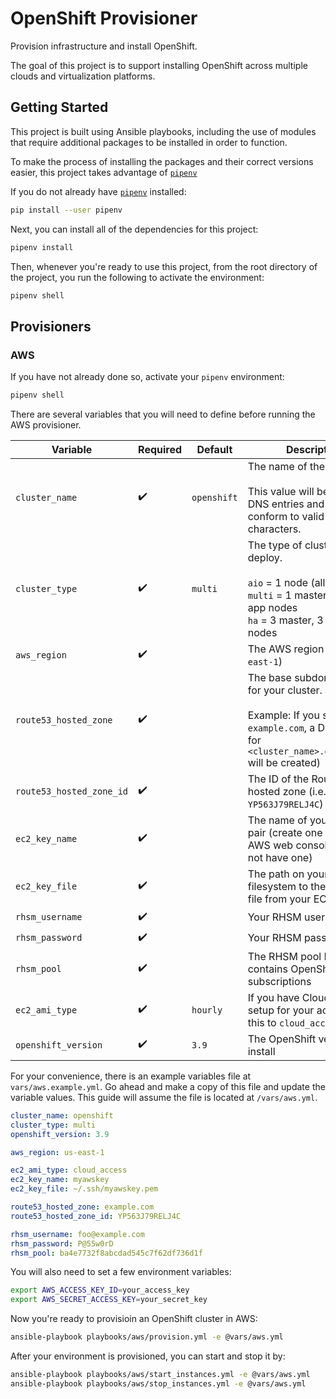 # OpenShift Provisioner

Provision infrastructure and install OpenShift.

The goal of this project is to support installing OpenShift across multiple
clouds and virtualization platforms.

## Getting Started

This project is built using Ansible playbooks, including the use of modules
that require additional packages to be installed in order to function.

To make the process of installing the packages and their correct versions
easier, this project takes advantage of [`pipenv`](1)

If you do not already have [`pipenv`](1) installed:

```bash
pip install --user pipenv
```

Next, you can install all of the dependencies for this project:

```bash
pipenv install
```

Then, whenever you're ready to use this project, from the root directory of the
project, you run the following to activate the environment:

```bash
pipenv shell
```

## Provisioners

### AWS

If you have not already done so, activate your `pipenv` environment:

```bash
pipenv shell
```

There are several variables that you will need to define before running the
AWS provisioner.

| Variable                 | Required           | Default     | Description                                                                                                                                                 |
| ------------------------ | ------------------ | ----------- | ----------------------------------------------------------------------------------------------------------------------------------------------------------- |
| `cluster_name`           | :heavy_check_mark: | `openshift` | The name of the cluster.<br><br>This value will be in your DNS entries and should conform to valid DNS characters.                                          |
| `cluster_type`           | :heavy_check_mark: | `multi`     | The type of cluster to deploy.<br><br>`aio` = 1 node (all-in-one)<br>`multi` = 1 master, 1 infra, 2 app nodes<br>`ha` = 3 master, 3 infra, 2 app nodes      |
| `aws_region`             | :heavy_check_mark: |             | The AWS region (i.e. `us-east-1`)                                                                                                                           |
| `route53_hosted_zone`    | :heavy_check_mark: |             | The base subdomain to use for your cluster.<br><br>Example: If you set this to `example.com`, a DNS entry for `<cluster_name>.example.com` will be created) |
| `route53_hosted_zone_id` | :heavy_check_mark: |             | The ID of the Route53 hosted zone (i.e. `YP563J79RELJ4C`)                                                                                                   |
| `ec2_key_name`           | :heavy_check_mark: |             | The name of your EC2 key pair (create one using the AWS web console if you do not have one)                                                                 |
| `ec2_key_file`           | :heavy_check_mark: |             | The path on your local filesystem to the private key file from your EC2 key pair                                                                            |
| `rhsm_username`          | :heavy_check_mark: |             | Your RHSM username                                                                                                                                          |
| `rhsm_password`          | :heavy_check_mark: |             | Your RHSM password                                                                                                                                          |
| `rhsm_pool`              | :heavy_check_mark: |             | The RHSM pool ID that contains OpenShift subscriptions                                                                                                      |
| `ec2_ami_type`           | :heavy_check_mark: | `hourly`    | If you have Cloud Access setup for your account, set this to `cloud_access`                                                                                 |
| `openshift_version`      | :heavy_check_mark: | `3.9`       | The OpenShift version to install                                                                                                                            |

For your convenience, there is an example variables file at `vars/aws.example.yml`.
Go ahead and make a copy of this file and update the variable values. This guide will assume the file is
located at `/vars/aws.yml`.

```yaml
cluster_name: openshift
cluster_type: multi
openshift_version: 3.9

aws_region: us-east-1

ec2_ami_type: cloud_access
ec2_key_name: myawskey
ec2_key_file: ~/.ssh/myawskey.pem

route53_hosted_zone: example.com
route53_hosted_zone_id: YP563J79RELJ4C

rhsm_username: foo@example.com
rhsm_password: P@55w0rD
rhsm_pool: ba4e7732f8abcdad545c7f62df736d1f
```

You will also need to set a few environment variables:

```bash
export AWS_ACCESS_KEY_ID=your_access_key
export AWS_SECRET_ACCESS_KEY=your_secret_key
```

Now you're ready to provisioin an OpenShift cluster in AWS:

```bash
ansible-playbook playbooks/aws/provision.yml -e @vars/aws.yml
```

After your environment is provisioned, you can start and stop it by:

```bash
ansible-playbook playbooks/aws/start_instances.yml -e @vars/aws.yml
ansible-playbook playbooks/aws/stop_instances.yml -e @vars/aws.yml
```

[1]: https://docs.pipenv.org/

